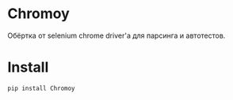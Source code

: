 # Chromoy
Обёртка от selenium chrome driver'а для парсинга и автотестов.

# Install
`pip install Chromoy`
